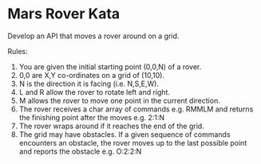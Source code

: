 Mars Rover Kata
===============

Develop an API that moves a rover around on a grid.

Rules:

1. You are given the initial starting point (0,0,N) of a rover.
2. 0,0 are X,Y co-ordinates on a grid of (10,10).
3. N is the direction it is facing (i.e. N,S,E,W).
4. L and R allow the rover to rotate left and right.
5. M allows the rover to move one point in the current direction.
6. The rover receives a char array of commands e.g. RMMLM and returns the finishing point after the moves e.g. 2:1:N
7. The rover wraps around if it reaches the end of the grid.
8. The grid may have obstacles. If a given sequence of commands encounters an obstacle, the rover moves up to the
   last possible point and reports the obstacle e.g. O:2:2:N